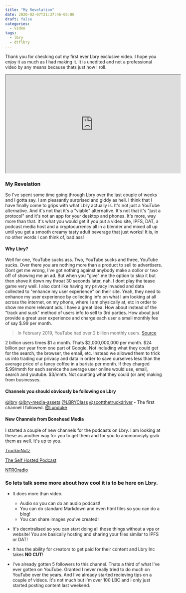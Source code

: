 ```yaml
---
title: "My Revelation"
date: 2020-02-07T21:37:46-05:00
draft: false 
categories:
  - video
tags:
  - lbry
  - dtflbry
---
```


Thank you for checking out my first ever Lbry exclusive video. I hope you enjoy it as much as I had making it. It is unedited and not a professional video by any means because thats just how I roll.

<iframe width="560" height="315" src="https://lbry.tv/$/embed/my-lbry-revelation/c38a4891a7552a91ffa92203e004c579c1988630" allowfullscreen></iframe>

### My Revelation
So I've spent some time going through Lbry over the last couple of weeks and I gotta say. I am pleasantly surprised and giddy as hell. I think that I have finally come to grips with what Lbry actually is. It's not just a YouTube alternative. And it's not that it's a "viable" alternative. It's not that it's "just a protocol" and it's not an app for your desktop and phones. It's more, way more than that. It's what you would get if you put a video site, IPFS, DAT, a podcast media host and a cryptocurrency all in a blender and mixed all up until you get a smooth creamy tasty adult beverage that just works! It is, in no other words I can think of, bad ass!

#### Why Lbry?
Well for one, YouTube sucks ass. Two, YouTube sucks and three, YouTube sucks. Over there you are nothing more than a product to sell to advertisers. Dont get me wrong, I've got nothing against anybody make a dollor or two off of showing me an ad. But when you "give" me the option to skip it but then shove it down my throat 30 seconds later, nah. I dont play the tease game very well. I also dont like having my privacy invaded and data collected to "enhance my user experience" on their site. Yeah, they need to enhance my user experience by collecting info on what I am looking at all across the internet, on my phone, where I am physically at, etc in order to show me more relevant ads. I have a great idea. How about instead of the "track and suck" method of users info to sell to 3rd parties. How about just provide a great user experience and charge each user a small monthly fee of say $.99 per month. 

> In February 2019, YouTube had over 2 billion monthly users.
[Source](https://techjury.net/stats-about/google/)

2 billion users times $1 a month. Thats $2,000,000,000 per month. $24 billion per year from one part of Google. Not including what they could get for the search, the browser, the email, etc. Instead we allowed them to trick us into trading our privacy and data in order to save ourselves less than the average price of a fancy coffee in a barista per month. If they charged $.99/mnth for each service the average user online would use, email, search and youtube. $3/mnth. Not counting what they could (or are) making from businesses. 

#### Channels you should obviously be following on Lbry
[@lbry](https://open.lbry.com/@lbry:3f?r=BrVsQeDfKzyYAo57rEfDsgL5kRvVpvYL)
[@lbry-media-assets](https://open.lbry.com/@lbry-media-assets:1?r=BrVsQeDfKzyYAo57rEfDsgL5kRvVpvYL)
[@LBRYClass](https://open.lbry.com/@LBRYClass:f?r=BrVsQeDfKzyYAo57rEfDsgL5kRvVpvYL)
[@scottthetruckdriver](https://open.lbry.com/@scottthetruckdriver:e?r=BrVsQeDfKzyYAo57rEfDsgL5kRvVpvYL) - The first channel I followed.
[@Lunduke](https://open.lbry.com/@Lunduke:e?r=BrVsQeDfKzyYAo57rEfDsgL5kRvVpvYL)


#### New Channels from Bonehead Media
I started a couple of new channels for the podcasts on Lbry. I am looking at these as another way for you to get them and for you to anomonosyly grab them as well. It's up to you. 

[TruckinNutz](https://open.lbry.com/@truckinnutz:f?r=BrVsQeDfKzyYAo57rEfDsgL5kRvVpvYL)

[The Self Hosted Podcast](https://open.lbry.com/@theselfhostedpodcast:2?r=BrVsQeDfKzyYAo57rEfDsgL5kRvVpvYL)

[NTROradio](https://open.lbry.com/@ntroradio:6?r=BrVsQeDfKzyYAo57rEfDsgL5kRvVpvYL)

### So lets talk some more about how cool it is to be here on Lbry.
- It does more than video. 
    - Audio so you can do an audio podcast!
    - You can do standard Markdown and even html files so you can do a blog!
    - You can share images you've created!

- It's decntralised so you can start doing all those things without a vps or website! You are basically hosting and sharing your files similar to IPFS or DAT!

- It has the ability for creators to get paid for their content and Lbry Inc takes **NO CUT**!

- I've already gotten 5 followers to this channel. Thats a third of what I've ever gotten on YouTube. Granted I never really tried to do much on YouTube over the years. And I've already started recieving tips  on a couple of videos. It's not much but I'm over 100 LBC and I only just started posting content last weekend.